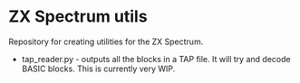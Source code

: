 # ZX Spectrum utils

Repository for creating utilities for the ZX Spectrum.

* tap_reader.py - outputs all the blocks in a TAP file. It will try and decode BASIC blocks. This is currently very WIP.
